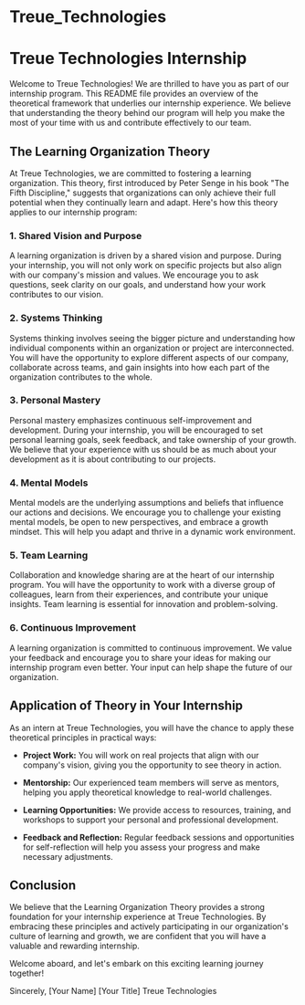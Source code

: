# Treue_Technologies
# Treue Technologies Internship

Welcome to Treue Technologies! We are thrilled to have you as part of our internship program. This README file provides an overview of the theoretical framework that underlies our internship experience. We believe that understanding the theory behind our program will help you make the most of your time with us and contribute effectively to our team.

## The Learning Organization Theory

At Treue Technologies, we are committed to fostering a learning organization. This theory, first introduced by Peter Senge in his book "The Fifth Discipline," suggests that organizations can only achieve their full potential when they continually learn and adapt. Here's how this theory applies to our internship program:

### 1. **Shared Vision and Purpose**

A learning organization is driven by a shared vision and purpose. During your internship, you will not only work on specific projects but also align with our company's mission and values. We encourage you to ask questions, seek clarity on our goals, and understand how your work contributes to our vision.

### 2. **Systems Thinking**

Systems thinking involves seeing the bigger picture and understanding how individual components within an organization or project are interconnected. You will have the opportunity to explore different aspects of our company, collaborate across teams, and gain insights into how each part of the organization contributes to the whole.

### 3. **Personal Mastery**

Personal mastery emphasizes continuous self-improvement and development. During your internship, you will be encouraged to set personal learning goals, seek feedback, and take ownership of your growth. We believe that your experience with us should be as much about your development as it is about contributing to our projects.

### 4. **Mental Models**

Mental models are the underlying assumptions and beliefs that influence our actions and decisions. We encourage you to challenge your existing mental models, be open to new perspectives, and embrace a growth mindset. This will help you adapt and thrive in a dynamic work environment.

### 5. **Team Learning**

Collaboration and knowledge sharing are at the heart of our internship program. You will have the opportunity to work with a diverse group of colleagues, learn from their experiences, and contribute your unique insights. Team learning is essential for innovation and problem-solving.

### 6. **Continuous Improvement**

A learning organization is committed to continuous improvement. We value your feedback and encourage you to share your ideas for making our internship program even better. Your input can help shape the future of our organization.

## Application of Theory in Your Internship

As an intern at Treue Technologies, you will have the chance to apply these theoretical principles in practical ways:

- **Project Work:** You will work on real projects that align with our company's vision, giving you the opportunity to see theory in action.

- **Mentorship:** Our experienced team members will serve as mentors, helping you apply theoretical knowledge to real-world challenges.

- **Learning Opportunities:** We provide access to resources, training, and workshops to support your personal and professional development.

- **Feedback and Reflection:** Regular feedback sessions and opportunities for self-reflection will help you assess your progress and make necessary adjustments.

## Conclusion

We believe that the Learning Organization Theory provides a strong foundation for your internship experience at Treue Technologies. By embracing these principles and actively participating in our organization's culture of learning and growth, we are confident that you will have a valuable and rewarding internship.

Welcome aboard, and let's embark on this exciting learning journey together!

Sincerely,
[Your Name]
[Your Title]
Treue Technologies


